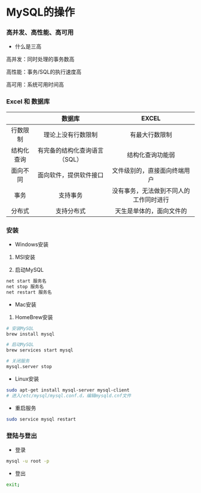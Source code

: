 # MySQL的操作


### 高并发、高性能、高可用

* 什么是三高

高并发：同时处理的事务数高

高性能：事务/SQL的执行速度高

高可用：系统可用时间高




### Excel 和 数据库

|            |            数据库             |                 EXCEL                  |
| :--------: | :---------------------------: | :------------------------------------: |
|  行数限制  |      理论上没有行数限制       |             有最大行数限制             |
| 结构化查询 | 有完备的结构化查询语言（SQL） |            结构化查询功能弱            |
|  面向不同  |    面向软件，提供软件接口     |      文件级别的，直接面向终端用户      |
|    事务    |           支持事务            | 没有事务，无法做到不同人的工作同时进行 |
|   分布式   |          支持分布式           |        天生是单体的，面向文件的        |




### 安装

* Windows安装

1. MSI安装

2. 启动MySQL

```sh
net start 服务名
net stop 服务名
net restart 服务名
```

* Mac安装

1. HomeBrew安装

```sh
# 安装MySQL
brew install mysql

# 启动MySQL
brew services start mysql

# 关闭服务
mysql.server stop
```

* Linux安装

```sh
sudo apt-get install mysql-server mysql-client
# 进入/etc/mysql/mysql.conf.d，编辑mysqld.cnf文件
```

* 重启服务

```sh
sudo service mysql restart
```


### 登陆与登出

* 登录

```sh
mysql -u root -p
```

* 登出

```sh
exit;
```
